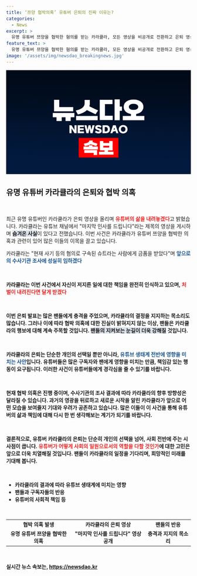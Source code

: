 ```yaml
---
title: ‘쯔양 협박의혹’ 유튜버 은퇴의 진짜 이유는?
categories:
  - News
excerpt: >
  유명 유튜버 쯔양을 협박한 혐의를 받는 카라큘라, 모든 영상을 비공개로 전환하고 은퇴 영상을 공개! 숨겨진 사실까지 폭로하며 충격의 마지막 인사를 전해 관심을 집중시키고 있습니다.
feature_text: >
  유명 유튜버 쯔양을 협박한 혐의를 받는 카라큘라, 모든 영상을 비공개로 전환하고 은퇴 영상을 공개! 숨겨진 사실까지 폭로하며 충격의 마지막 인사를 전해 관심을 집중시키고 있습니다.
image: '/assets/img/newsdao_breakingnews.jpg'
---
```


<p><img src="/assets/img/newsdao_breakingnews.jpg" alt="pcversion 속보" /></p>

<h2 data-ke-size="size26">유명 유튜버 카라큘라의 은퇴와 협박 의혹</h2>

<p data-ke-size="size16">&nbsp;</p>

<p>최근 유명 유튜버인 카라큘라가 은퇴 영상을 올리며 <b><span style="color: #ee2323;">유튜버의 삶을 내려놓겠다</span></b>고 밝혔습니다. 카라큘라는 유튜브 채널에서 "마지막 인사를 드립니다"라는 제목의 영상을 게시하며 <b><span style="background-color: #21538527;">숨겨온 사실</span></b>이 있다고 전했습니다. 이번 사건은 카라큘라가 유튜버 쯔양을 협박한 의혹과 관련이 있어 많은 이들의 이목을 끌고 있습니다. </p>

<p>카라큘라는 "현재 사기 등의 혐의로 구속된 슈트라는 사람에게 금품을 받았다"며 <b><span style="color: #1a5490;">앞으로의 수사기관 조사에 성실히 임하겠다</span></b고 이야기했습니다. 이번 사건은 많은 팬들과 구독자들이 놀란 소식이며, 유튜버들의 사회적 책임에 대해 다시 생각해보는 계기가 되고 있습니다.</p>

<p data-ke-size="size16">&nbsp;</p>

<p>카라큘라는 이번 사건에서 자신이 저지른 일에 대한 책임을 완전히 인식하고 있으며, <b><span style="color: #ee2323;">처벌이 내려진다면 달게 받겠다</span></b고 덧붙였습니다. 이러한 모습은 그가 단순히 유튜버로서의 삶을 넘어, 자신의 행동에 대한 책임을 다하려는 노력을 보여줍니다. 유튜버들의 공적 이미지를 유지하기 위해서는 이런 태도가 필요하다는 점에서 주목할 만한 일입니다.</p>

<p data-ke-size="size16">&nbsp;</p>

<p>이번 은퇴 발표는 많은 팬들에게 충격을 주었으며, 카라큘라의 결정을 지지하는 목소리도 많습니다. 그러나 이에 따라 협박 의혹에 대한 진실이 밝혀지지 않는 이상, 팬들은 카라큘라의 행보에 대해 계속 주목할 것입니다. <b><span style="background-color: #21538527;">팬들의 지켜보는 눈길이 더욱 강해질</span></b> 것입니다.</p>

<p data-ke-size="size16">&nbsp;</p>

<p>카라큘라의 은퇴는 단순한 개인의 선택일 뿐만 아니라, <b><span style="color: #1a5490;">유튜브 생태계 전반에 영향을 미치는 사안</span></b>입니다. 유튜버들은 많은 구독자와 팬에게 영향을 미치는 만큼, 책임감 있는 행동이 요구됩니다. 이러한 사건이 유튜버들에게 경각심을 줄 수 있기를 바랍니다. </p>

<p data-ke-size="size16">&nbsp;</p>

<p>현재 협박 의혹은 진행 중이며, 수사기관의 조사 결과에 따라 카라큘라의 향후 방향성은 달라질 수 있습니다. 과거의 영광을 뒤로하고 새로운 시작을 알린 카라큘라가 앞으로 어떤 모습을 보여줄지 기대와 우려가 공존하고 있습니다. 많은 이들이 이 사건을 통해 유튜버의 삶과 책임에 대해 다시 한 번 생각해보는 계기가 되기를 바랍니다. </p>

<p data-ke-size="size16">&nbsp;</p>

<p>결론적으로, 유튜버 카라큘라의 은퇴는 단순히 개인의 선택을 넘어, 사회 전반에 주는 시사점이 큽니다. <b><span style="color: #ee2323;">유튜버가 어떻게 사회의 일원으로서의 역할을 다할 것인가</span></b>에 대한 고민은 앞으로 더욱 치열해질 것입니다. 팬들이 카라큘라의 일정을 기다리며, 희망적인 미래를 기대해 봅니다. </p>

<p data-ke-size="size16">&nbsp;</p>

<ul>
    <li>카라큘라의 결과에 따라 유튜브 생태계에 미치는 영향</li>
    <li>팬들과 구독자들의 반응</li>
    <li>유튜버의 사회적 책임 등</li>
</ul>

<p data-ke-size="size16">&nbsp;</p>

<table>
    <tr>
        <td style="text-align: center; height: 17px;"><b>협박 의혹 발생</b></td>
        <td style="text-align: center; height: 17px;"><b>카라큘라의 은퇴 영상</b></td>
        <td style="text-align: center; height: 17px;"><b>팬들의 반응</b></td>
    </tr>
    <tr>
        <td style="text-align: center; height: 17px;">유명 유튜버 쯔양을 협박한 의혹</td>
        <td style="text-align: center; height: 17px;">"마지막 인사를 드립니다" 영상 공개</td>
        <td style="text-align: center; height: 17px;">충격과 지지의 목소리</td>
    </tr>
</table>

<p data-ke-size="size16">&nbsp;</p>
실시간 뉴스 속보는, <a href="https://newsdao.kr" rel="dofollow">https://newsdao.kr</a>


